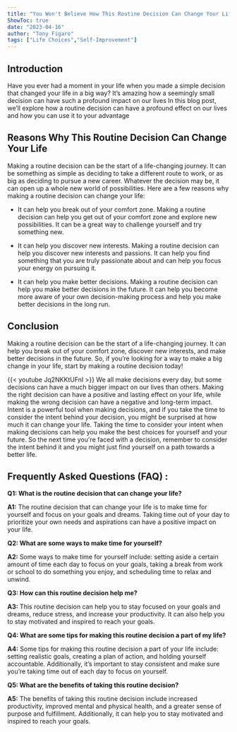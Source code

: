 ```yaml
---
title: "You Won't Believe How This Routine Decision Can Change Your Life!"
ShowToc: true 
date: "2023-04-16"
author: "Tony Figaro" 
tags: ["Life Choices","Self-Improvement"]
---
```

## Introduction

Have you ever had a moment in your life when you made a simple decision that changed your life in a big way? It’s amazing how a seemingly small decision can have such a profound impact on our lives In this blog post, we’ll explore how a routine decision can have a profound effect on our lives and how you can use it to your advantage

## Reasons Why This Routine Decision Can Change Your Life

Making a routine decision can be the start of a life-changing journey. It can be something as simple as deciding to take a different route to work, or as big as deciding to pursue a new career. Whatever the decision may be, it can open up a whole new world of possibilities. Here are a few reasons why making a routine decision can change your life:

- It can help you break out of your comfort zone. Making a routine decision can help you get out of your comfort zone and explore new possibilities. It can be a great way to challenge yourself and try something new.

- It can help you discover new interests. Making a routine decision can help you discover new interests and passions. It can help you find something that you are truly passionate about and can help you focus your energy on pursuing it.

- It can help you make better decisions. Making a routine decision can help you make better decisions in the future. It can help you become more aware of your own decision-making process and help you make better decisions in the long run.

## Conclusion

Making a routine decision can be the start of a life-changing journey. It can help you break out of your comfort zone, discover new interests, and make better decisions in the future. So, if you’re looking for a way to make a big change in your life, start by making a routine decision today!

{{< youtube Jq2NKKtUFnI >}} 
We all make decisions every day, but some decisions can have a much bigger impact on our lives than others. Making the right decision can have a positive and lasting effect on your life, while making the wrong decision can have a negative and long-term impact. Intent is a powerful tool when making decisions, and if you take the time to consider the intent behind your decision, you might be surprised at how much it can change your life. Taking the time to consider your intent when making decisions can help you make the best choices for yourself and your future. So the next time you're faced with a decision, remember to consider the intent behind it and you might just find yourself on a path towards a better life.

## Frequently Asked Questions (FAQ) :
**Q1: What is the routine decision that can change your life?**

**A1:** The routine decision that can change your life is to make time for yourself and focus on your goals and dreams. Taking time out of your day to prioritize your own needs and aspirations can have a positive impact on your life.

**Q2: What are some ways to make time for yourself?**

**A2:** Some ways to make time for yourself include: setting aside a certain amount of time each day to focus on your goals, taking a break from work or school to do something you enjoy, and scheduling time to relax and unwind. 

**Q3: How can this routine decision help me?**

**A3:** This routine decision can help you to stay focused on your goals and dreams, reduce stress, and increase your productivity. It can also help you to stay motivated and inspired to reach your goals.

**Q4: What are some tips for making this routine decision a part of my life?**

**A4:** Some tips for making this routine decision a part of your life include: setting realistic goals, creating a plan of action, and holding yourself accountable. Additionally, it’s important to stay consistent and make sure you’re taking time out of each day to focus on yourself.

**Q5: What are the benefits of taking this routine decision?**

**A5:** The benefits of taking this routine decision include increased productivity, improved mental and physical health, and a greater sense of purpose and fulfillment. Additionally, it can help you to stay motivated and inspired to reach your goals.



